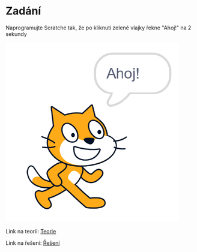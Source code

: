 # Zadání

Naprogramujte Scratche tak, že po kliknutí zelené vlajky řekne "Ahoj!" na 2 sekundy

![image](images/ahoj.png)

Link na teorii: [Teorie](teorie.md)

Link na řešení: [Řešení](%C5%99e%C5%A1en%C3%AD.md)
